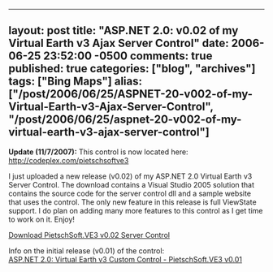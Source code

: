   ---
  layout: post
  title: "ASP.NET 2.0: v0.02 of my Virtual Earth v3 Ajax Server Control"
  date: 2006-06-25 23:52:00 -0500
  comments: true
  published: true
  categories: ["blog", "archives"]
  tags: ["Bing Maps"]
  alias: ["/post/2006/06/25/ASPNET-20-v002-of-my-Virtual-Earth-v3-Ajax-Server-Control", "/post/2006/06/25/aspnet-20-v002-of-my-virtual-earth-v3-ajax-server-control"]
  ---
<!-- more -->
<p>
<strong>Update (11/7/2007):</strong> This control is now located here: <a href="http://codeplex.com/pietschsoftve3">http://codeplex.com/pietschsoftve3</a>
</p>
<p>
I just uploaded a new release (v0.02) of my ASP.NET 2.0 Virtual Earth v3 Server Control. The download contains a Visual Studio 2005 solution that contains the source code for the server control dll and a sample website that uses the control. The only new feature in this release is full ViewState support. I do plan on adding many more features to this control as I get time to work on it. Enjoy!
</p>
<p>
<a href="http://codeplex.com/pietschsoftve3">Download PietschSoft.VE3 v0.02 Server Control</a>
</p>
<p>
Info on the initial release (v0.01) of the control:<br />
<a id="ctl00_MainContentPlaceHolder_DataList1_ctl00_HyperLink1" href="/post.aspx?id=1d6d498a-257f-4f08-aaf1-8cfa7c568d60">ASP.NET 2.0: Virtual Earth v3 Custom Control - PietschSoft.VE3 v0.01</a> 
</p>
